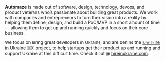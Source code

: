 **Automaze** is made out of software, design, technology, devops, and product veterans who’s passionate about building great products. We work with companies and entrepreneurs to turn their vision into a reality by helping them define, design, and build a PoC/MVP in a short amount of time — allowing them to get up and running quickly and focus on their core business.

We focus on hiring great developers in Ukraine, and are behind the [🇺🇦 Hire in Ukraine 🇺🇦](https://hireinukraine.com) project, to help startups get their product up and running and support Ukraine at this difficult time. Check it out @ [hireinukraine.com](https://hireinukraine.com).
